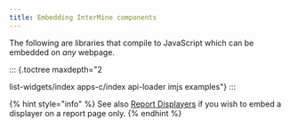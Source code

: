 ```yaml
---
title: Embedding InterMine components
---
```


The following are libraries that compile to JavaScript which can be embedded on _any_ webpage.

::: {.toctree maxdepth="2

list-widgets/index apps-c/index api-loader imjs examples"} :::

{% hint style="info" %}
See also [Report Displayers](../webapp/report-page/report-displayers.md) if you wish to embed a displayer on a report page only.
{% endhint %}

